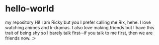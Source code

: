 # hello-world
my repository
Hi! 
I am Ricky but you I prefer calling me Rix, hehe. 
I love watching animes and k-dramas. 
I also love making friends but I have this trait of being shy so I barely talk first--if you talk to me first, then we are friends now. :>
